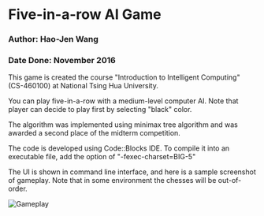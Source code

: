 # Five-in-a-row AI Game
### Author: Hao-Jen Wang
### Date Done: November 2016

This game is created the course "Introduction to Intelligent Computing" (CS-460100) at National Tsing Hua University.

You can play five-in-a-row with a medium-level computer AI. Note that player can decide to play first by selecting "black" color.

The algorithm was implemented using minimax tree algorithm and was awarded a second place of the midterm competition.

The code is developed using Code::Blocks IDE. To compile it into an executable file, add the option of "-fexec-charset=BIG-5"

The UI is shown in command line interface, and here is a sample screenshot of gameplay. Note that in some environment the chesses will be out-of-order.

![Gameplay](./screenshots/screenshot.png "Gameplay")